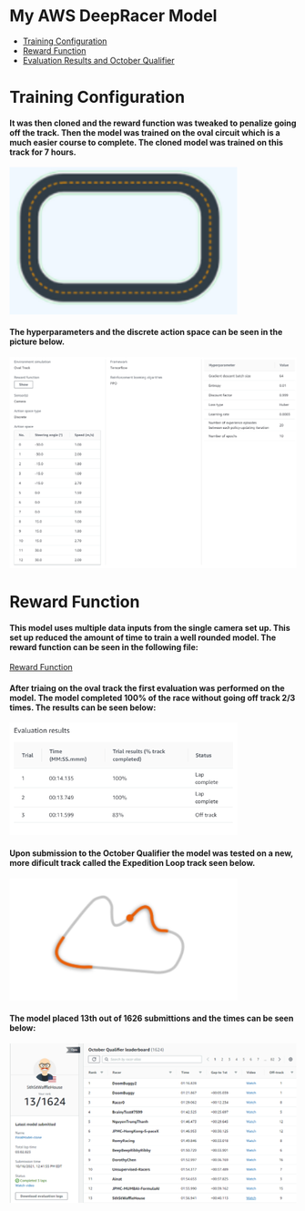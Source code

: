 # My AWS DeepRacer Model
* [Training Configuration](#training-configuration)
* [Reward Function](#reward-function)
* [Evaluation Results and October Qualifier](#evaluation-results-and-october-qualifier)

# Training Configuration

#### It was then cloned and the reward function was tweaked to penalize going off the track. Then the model was trained on the oval circuit which is a much easier course to complete. The cloned model was trained on this track for 7 hours.
 <img src = "Images/OvalTrack.png" width = 400>

#### The hyperparameters and the discrete action space can be seen in the picture below.
<img src = "Images/TrainingConfiguration.png" width = 800>


# Reward Function

#### This model uses multiple data inputs from the single camera set up. This set up reduced the amount of time to train a well rounded model. The reward function can be seen in the following file:
[Reward Function](https://github.com/jschaedler/AWS-DeepRacer/blob/master/RewardFuction.py)

#### After triaing on the oval track the first evaluation was performed on the model. The model completed 100% of the race without going off track 2/3 times. The results can be seen below:
 <img src = "Images/EvaluationResults.png" width = 400>

#### Upon submission to the October Qualifier the model was tested on a new, more dificult track called the Expedition Loop track seen below. 
 <img src = "Images/LoopTrack.png" width = 400>

#### The model placed 13th out of 1626 submittions and the times can be seen below:
 <img src = "Images/OctoberQualifier.png" width = 800 > 

